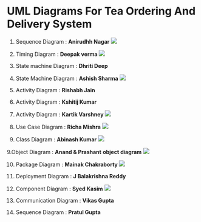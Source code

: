 # UML Diagrams For Tea Ordering And Delivery System

1. Sequence Diagram : **Anirudhh Nagar**
![](https://github.com/RichaMishra-iitd/Embedded_systems_assignments/blob/main/Diagrams/Chai_Wai_Sequence_diagram_Aniruddh_Nagar.png)


2. Timing Diagram : **Deepak verma**
![](https://github.com/RichaMishra-iitd/Embedded_systems_assignments/blob/main/Diagrams/Timing_diagram.png)

3. State machine Diagram : **Dhriti Deep**
4. State Machine Diagram : **Ashish Sharma**
![](https://github.com/RichaMishra-iitd/Embedded_systems_assignments/blob/main/Diagrams/StateDiagram.png)

4. Activity Diagram : **Rishabh Jain**
5. Activity Diagram : **Kshitij Kumar**
6. Activity Diagram : **Kartik Varshney**
![](https://github.com/RichaMishra-iitd/Embedded_systems_assignments/blob/main/Diagrams/WhatsApp%20Image%202021-09-16%20at%2014.09.16.jpeg)

7. Use Case Diagram  : **Richa Mishra**
![](https://github.com/RichaMishra-iitd/Embedded_systems_assignments/blob/main/Diagrams/Use%20Case%20Diagram_Richa_Mishra_EEY217519.jpg)

8. Class Diagram  : **Abinash Kumar**
![](https://github.com/RichaMishra-iitd/Embedded_systems_assignments/blob/main/Diagrams/class_diagram.png)

9.Object Diagram : **Anand & Prashant**
**object diagram**
![](https://github.com/RichaMishra-iitd/Embedded_systems_assignments/blob/main/Diagrams/chaiwai-objdiagram.png)

10.  Package Diagram : **Mainak Chakraborty**
![](https://github.com/RichaMishra-iitd/Embedded_systems_assignments/blob/main/Diagrams/package_Diagram1.png)

11. Deployment Diagram : **J Balakrishna Reddy**

12. Component Diagram :  **Syed Kasim**
![](https://github.com/RichaMishra-iitd/Embedded_systems_assignments/blob/main/Diagrams/Syed_Kasim_component_diagram.JPG)

13. Communication Diagram : **Vikas Gupta**
14. Sequence Diagram : **Pratul Gupta**
